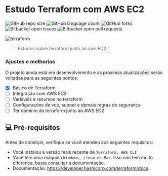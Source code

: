 # Estudo Terraform com AWS EC2

![GitHub repo size](https://img.shields.io/github/repo-size/iuricode/README-template?style=for-the-badge)
![GitHub language count](https://img.shields.io/github/languages/count/iuricode/README-template?style=for-the-badge)
![GitHub forks](https://img.shields.io/github/forks/iuricode/README-template?style=for-the-badge)
![Bitbucket open issues](https://img.shields.io/bitbucket/issues/iuricode/README-template?style=for-the-badge)
![Bitbucket open pull requests](https://img.shields.io/bitbucket/pr-raw/iuricode/README-template?style=for-the-badge)

![terraform](https://github.com/user-attachments/assets/49c8d87c-5fc8-40ab-ab1c-924da036f1cc)

> Estudos sobre terraform junto ao aws EC2 !

### Ajustes e melhorias

O projeto ainda está em desenvolvimento e as próximas atualizações serão voltadas para as seguintes pontos:

- [x] Básico de Terraform
- [ ] Integração com AWS EC2
- [ ] Variaveis e recursos no terraform
- [ ] Configurações de vcp, subnet e demais regras de segurança 
- [ ] Ter dominio do terraform junto ao AWS EC2

## 💻 Pré-requisitos

Antes de começar, verifique se você atendeu aos seguintes requisitos:

- Você instalou a versão mais recente de `Terraform, AWS CLI`
- Você tem uma máquina `Windows, Linux ou Mac`. Isso não tem muito diferença, basta consultar a documentação.
- Documentação: https://developer.hashicorp.com/terraform/docs.



